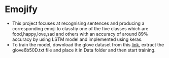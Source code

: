 # Emojify
<ul>
  <li>This project focuses at recognising  sentences and producing a corresponding emoji to classfiy
one of the five classes which are food,happy,love,sad and others with an accuracy of around 89%
accuracy by using LSTM model and implemented using keras.
</li>
<li>To train the model, download the glove dataset from this <a href="https://www.kaggle.com/watts2/glove6b50dtxt" target="_blank">link</a>, extract the glove6b50D.txt file and place it in Data folder and then start training.
</ul>


